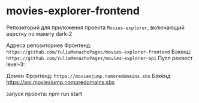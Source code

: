 # movies-explorer-frontend

Репозиторий для приложения проекта `Movies-explorer`, включающий верстку по макету dark-2

Адреса репозиториев
Фронтенд: `https://github.com/YuliaMenachoPages/movies-explorer-frontend`
Бэкенд: `https://github.com/YuliaMenachoPages/movies-explorer-api`
Пулл реквест level-3:

Домен
Фронтенд: `https://moviesjump.nomoredomains.sbs`
Бэкенд https://api.moviesjump.nomoredomains.sbs

запуск проекта: npm run start



